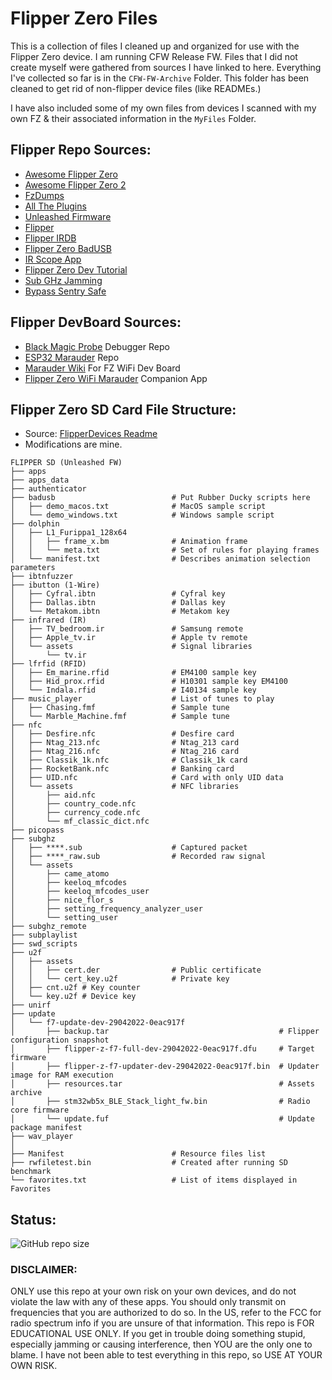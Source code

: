 # Flipper Zero Files

This is a collection of files I cleaned up and organized for use with the Flipper Zero device. I am running CFW Release FW. Files that I did not create myself were gathered from sources I have linked to here. Everything I've collected so far is in the `CFW-FW-Archive` Folder. This folder has been cleaned to get rid of non-flipper device files (like READMEs.)

I have also included some of my own files from devices I scanned with my own FZ & their associated information in the `MyFiles` Folder.

## Flipper Repo Sources: 

 - [Awesome Flipper Zero](https://github.com/djsime1/awesome-flipperzero)
 - [Awesome Flipper Zero 2](https://github.com/CyberSecurityUP/awesome-flipperzero2)
 - [FzDumps](https://github.com/Z3BRO/FzDumps)
 - [All The Plugins](https://github.com/xMasterX/all-the-plugins)
 - [Unleashed Firmware](https://github.com/DarkFlippers/unleashed-firmware)
 - [Flipper](https://github.com/UberGuidoZ/Flipper)
 - [Flipper IRDB](https://github.com/UberGuidoZ/Flipper-IRDB)
 - [Flipper Zero BadUSB](https://github.com/I-Am-Jakoby/Flipper-Zero-BadUSB)
 - [IR Scope App](https://github.com/kallanreed/unleashed-firmware/releases/tag/v1.0.0.0)
 - [Flipper Zero Dev Tutorial](https://github.com/m1ch3al/flipper-zero-dev-tutorial/tree/main)
 - [Sub GHz Jamming](https://github.com/SHUR1K-N/Flipper-Zero-Sub-GHz-Jamming-Files)
 - [Bypass Sentry Safe](https://github.com/H4ckd4ddy/bypass-sentry-safe)

## Flipper DevBoard Sources:

 - [Black Magic Probe](https://github.com/blackmagic-debug/blackmagic) Debugger Repo
 - [ESP32 Marauder](https://github.com/justcallmekoko/ESP32Marauder) Repo
 - [Marauder Wiki](https://github.com/justcallmekoko/ESP32Marauder/wiki/flipper-zero) For FZ WiFi Dev Board
 - [Flipper Zero WiFi Marauder](https://github.com/0xchocolate/flipperzero-wifi-marauder) Companion App

## Flipper Zero SD Card File Structure:

- Source: [FlipperDevices Readme](https://github.com/flipperdevices/flipperzero-sd-card-examples/blob/dev/README.md)
 - Modifications are mine.

```
FLIPPER SD (Unleashed FW)
├── apps
├── apps_data
├── authenticator
├── badusb                          # Put Rubber Ducky scripts here
│   ├── demo_macos.txt              # MacOS sample script
│   └── demo_windows.txt            # Windows sample script
├── dolphin
│   ├── L1_Furippa1_128x64
│   │   ├── frame_x.bm              # Animation frame
│   │   └── meta.txt                # Set of rules for playing frames
│   └── manifest.txt                # Describes animation selection parameters
├── ibtnfuzzer
├── ibutton (1-Wire)
│   ├── Cyfral.ibtn                 # Cyfral key
│   ├── Dallas.ibtn                 # Dallas key
│   └── Metakom.ibtn                # Metakom key
├── infrared (IR)
│   ├── TV_bedroom.ir               # Samsung remote
│   ├── Apple_tv.ir                 # Apple tv remote
│   └── assets                      # Signal libraries
│       └── tv.ir
├── lfrfid (RFID)
│   ├── Em_marine.rfid              # EM4100 sample key 
│   ├── Hid_prox.rfid               # H10301 sample key EM4100
│   └── Indala.rfid                 # I40134 sample key
├── music_player                    # List of tunes to play
│   ├── Chasing.fmf                 # Sample tune
│   └── Marble_Machine.fmf          # Sample tune
├── nfc
│   ├── Desfire.nfc                 # Desfire card
│   ├── Ntag_213.nfc                # Ntag_213 card
│   ├── Ntag_216.nfc                # Ntag_216 card
│   ├── Classik_1k.nfc              # Classik_1k card
│   ├── RocketBank.nfc              # Banking card
│   ├── UID.nfc                     # Card with only UID data
│   └── assets                      # NFC libraries
│       ├── aid.nfc
│       ├── country_code.nfc
│       ├── currency_code.nfc
│       └── mf_classic_dict.nfc
├── picopass
├── subghz
│   ├── ****.sub                    # Captured packet
│   ├── ****_raw.sub                # Recorded raw signal
│   └── assets
│       ├── came_atomo
│       ├── keeloq_mfcodes
│       ├── keeloq_mfcodes_user
│       ├── nice_flor_s
│       ├── setting_frequency_analyzer_user
│       └── setting_user
├── subghz_remote
├── subplaylist
├── swd_scripts
├── u2f
│   ├── assets
│   │   ├── cert.der                # Public certificate
│   │   └── cert_key.u2f            # Private key
│   ├── cnt.u2f # Key counter
│   └── key.u2f # Device key
├── unirf
├── update
│   └── f7-update-dev-29042022-0eac917f
│       ├── backup.tar                                      # Flipper configuration snapshot
│       ├── flipper-z-f7-full-dev-29042022-0eac917f.dfu     # Target firmware 
│       ├── flipper-z-f7-updater-dev-29042022-0eac917f.bin  # Updater image for RAM execution
│       ├── resources.tar                                   # Assets archive
│       ├── stm32wb5x_BLE_Stack_light_fw.bin                # Radio core firmware
│       └── update.fuf                                      # Update package manifest
├── wav_player
│
├── Manifest                        # Resource files list
├── rwfiletest.bin                  # Created after running SD benchmark
└── favorites.txt                   # List of items displayed in Favorites
```

## Status:

![GitHub repo size](https://img.shields.io/github/repo-size/ADolbyB/flipper-zero-files?label=Repo%20Size&logo=github)

### DISCLAIMER:

ONLY use this repo at your own risk on your own devices, and do not violate the law with any of these apps. You should only transmit on frequencies that you are authorized to do so. In the US, refer to the FCC for radio spectrum info if you are unsure of that information. This repo is FOR EDUCATIONAL USE ONLY. If you get in trouble doing something stupid, especially jamming or causing interference, then YOU are the only one to blame. I have not been able to test everything in this repo, so USE AT YOUR OWN RISK.